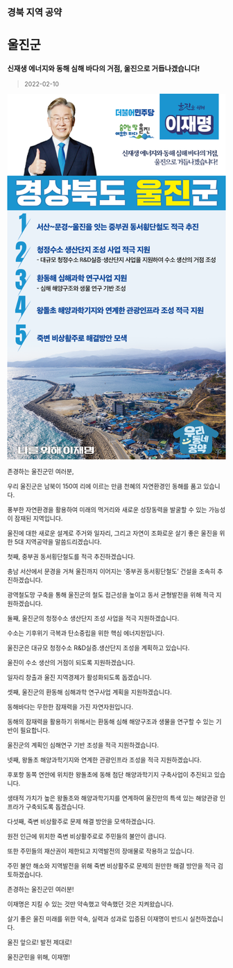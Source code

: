 ## 경북 지역 공약

# 울진군

### 신재생 에너지와 동해 심해 바다의 거점, 울진으로 거듭나겠습니다!
> 2022-02-10

![울진군 지역공약](./005_015_018.png)

존경하는 울진군민 여러분,

 

우리 울진군은 남북이 150여 리에 이르는 만큼 천혜의 자연환경인 동해를 품고 있습니다.

풍부한 자연환경을 활용하여 미래의 먹거리와 새로운 성장동력을 발굴할 수 있는 가능성이 잠재된 지역입니다.

 

울진에 대한 새로운 설계로 주거와 일자리, 그리고 자연이 조화로운 살기 좋은 울진을 위한 5대 지역공약을 말씀드리겠습니다.

 

 

첫째, 중부권 동서횡단철도를 적극 추진하겠습니다. 

 

충남 서산에서 문경을 거쳐 울진까지 이어지는 ‘중부권 동서횡단철도’ 건설을 조속히 추진하겠습니다. 

광역철도망 구축을 통해 울진군의 철도 접근성을 높이고 동서 균형발전을 위해 적극 지원하겠습니다.

 

둘째, 울진군의 청정수소 생산단지 조성 사업을 적극 지원하겠습니다. 




수소는 기후위기 극복과 탄소중립을 위한 핵심 에너지원입니다. 

울진군은 대규모 청정수소 R&D실증․생산단지 조성을 계획하고 있습니다. 

울진이 수소 생산의 거점이 되도록 지원하겠습니다. 

일자리 창출과 울진 지역경제가 활성화되도록 돕겠습니다. 

 

셋째, 울진군의 환동해 심해과학 연구사업 계획을 지원하겠습니다.




동해바다는 무한한 잠재력을 가진 자연자원입니다. 

동해의 잠재력을 활용하기 위해서는 환동해 심해 해양구조과 생물을 연구할 수 있는 기반이 필요합니다. 

울진군의 계획인 심해연구 기반 조성을 적극 지원하겠습니다. 

 

넷째, 왕돌초 해양과학기지와 연계한 관광인프라 조성을 적극 지원하겠습니다.  




후포항 동쪽 연안에 위치한 왕돌초에 동해 첨단 해양과학기지 구축사업이 추진되고 있습니다. 

생태적 가치가 높은 왕돌초와 해양과학기지를 연계하여 울진만의 특색 있는 해양관광 인프라가 구축되도록 돕겠습니다.  

 

다섯째, 죽변 비상활주로 문제 해결 방안을 모색하겠습니다.  

 

원전 인근에 위치한 죽변 비상활주로로 주민들의 불안이 큽니다. 

또한 주민들의 재산권이 제한되고 지역발전의 장애물로 작용하고 있습니다. 

주민 불안 해소와 지역발전을 위해 죽변 비상활주로 문제의 원만한 해결 방안을 적극 검토하겠습니다. 

 

 

 

존경하는 울진군민 여러분!

 

이재명은 지킬 수 있는 것만 약속했고 약속했던 것은 지켜왔습니다.

살기 좋은 울진 미래를 위한 약속, 실력과 성과로 입증된 이재명이 반드시 실천하겠습니다.

 

울진 앞으로! 발전 제대로! 

울진군민을 위해, 이재명!  

						